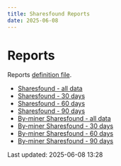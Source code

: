 ```yaml
---
title: Sharesfound Reports
date: 2025-06-08
---
```


# Reports

Reports [definition file](/conf/reports/sharesfound.yml).

* [Sharesfound - all data](/pages/reports/sharesfound/Sharesfound.html)
* [Sharesfound - 30 days](/pages/reports/sharesfound/Sharesfound-30-Days.html)
* [Sharesfound - 60 days](/pages/reports/sharesfound/Sharesfound-60-Days.html)
* [Sharesfound - 90 days](/pages/reports/sharesfound/Sharesfound-90-Days.html)
* [By-miner Sharesfound - all data](/pages/reports/sharesfound/By-miner-Sharesfound.html)
* [By-miner Sharesfound - 30 days](/pages/reports/sharesfound/By-miner-Sharesfound-30-Days.html)
* [By-miner Sharesfound - 60 days](/pages/reports/sharesfound/By-miner-Sharesfound-60-Days.html)
* [By-miner Sharesfound - 90 days](/pages/reports/sharesfound/By-miner-Sharesfound-90-Days.html)

Last updated: 2025-06-08 13:28
